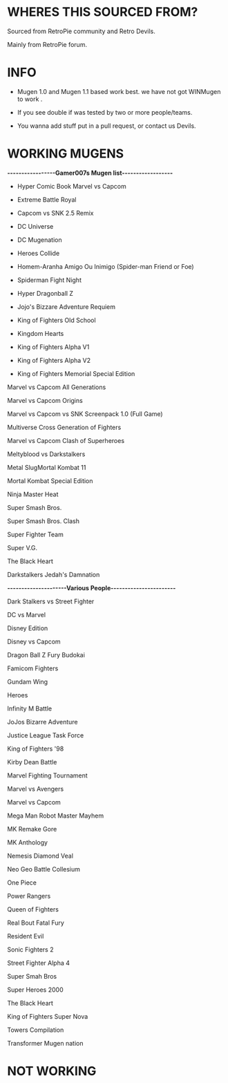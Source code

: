 
# WHERES THIS SOURCED FROM? #

Sourced from RetroPie community and Retro Devils. 

Mainly from RetroPie forum. 

# INFO #

- Mugen 1.0 and Mugen 1.1 based work best.  we have not got WINMugen to work . 

- If you see double if was tested by two or more people/teams.

- You wanna add stuff put in a pull request, or contact us Devils. 


# WORKING MUGENS #



**-----------------Gamer007s Mugen list------------------**

- Hyper Comic Book Marvel vs Capcom 

- Extreme Battle Royal

- Capcom vs SNK 2.5 Remix

- DC Universe

- DC Mugenation

- Heroes Collide

- Homem-Aranha Amigo Ou Inimigo (Spider-man Friend or Foe)

- Spiderman Fight Night

- Hyper Dragonball Z

- Jojo's Bizzare Adventure Requiem

- King of Fighters Old School

- Kingdom Hearts

- King of Fighters Alpha V1

- King of Fighters Alpha V2

- King of Fighters Memorial Special Edition

Marvel vs Capcom All Generations

Marvel vs Capcom Origins

Marvel vs Capcom vs SNK Screenpack 1.0 (Full Game)

Multiverse Cross Generation of Fighters

Marvel vs Capcom Clash of Superheroes

Meltyblood vs Darkstalkers

Metal SlugMortal Kombat 11

Mortal Kombat Special Edition

Ninja Master Heat

Super Smash Bros.

Super Smash Bros. Clash


Super Fighter Team

Super V.G.

The Black Heart

Darkstalkers Jedah's Damnation

**---------------------Various People-----------------------**

Dark Stalkers vs Street Fighter

DC vs Marvel

Disney Edition

Disney vs Capcom

Dragon Ball Z Fury Budokai

Famicom Fighters

Gundam Wing

Heroes

Infinity M Battle

JoJos Bizarre Adventure

Justice League Task Force

King of Fighters '98

Kirby Dean Battle

Marvel Fighting Tournament

Marvel vs Avengers

Marvel vs Capcom

Mega Man Robot Master Mayhem

MK Remake Gore

MK Anthology

Nemesis Diamond Veal

Neo Geo Battle Collesium

One Piece

Power Rangers

Queen of Fighters

Real Bout Fatal Fury

Resident Evil

Sonic Fighters 2

Street Fighter Alpha 4

Super Smah Bros

Super Heroes 2000

The Black Heart

King of Fighters Super Nova

Towers Compilation

Transformer Mugen nation


# NOT WORKING #
